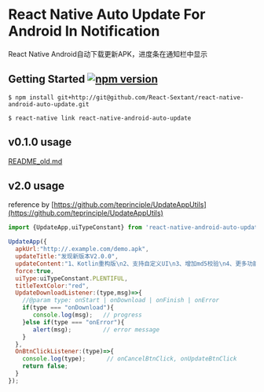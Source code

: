 # React Native Auto Update For Android In Notification
React Native Android自动下载更新APK，进度条在通知栏中显示

## Getting Started <a href="https://www.npmjs.com/package/react-native-android-auto-update"><img alt="npm version" src="http://img.shields.io/npm/v/react-native-android-auto-update.svg?style=flat-square"></a>


`$ npm install git+http://git@github.com/React-Sextant/react-native-android-auto-update.git`


`$ react-native link react-native-android-auto-update`

## v0.1.0 usage
[README_old.md](https://github.com/react-sextant/react-native-android-auto-update/blob/master/README_old.md)

## v2.0 usage

reference by [https://github.com/teprinciple/UpdateAppUtils](https://github.com/teprinciple/UpdateAppUtils)

```javascript
import {UpdateApp,uiTypeConstant} from 'react-native-android-auto-update'

UpdateApp({
  apkUrl:"http://.example.com/demo.apk",
  updateTitle:"发现新版本V2.0.0",
  updateContent:"1、Kotlin重构版\n2、支持自定义UI\n3、增加md5校验\n4、更多功能等你探索",
  force:true,
  uiType:uiTypeConstant.PLENTIFUL,
  titleTextColor:"red",
  UpdateDownloadListener:(type,msg)=>{
    //@param type: onStart | onDownload | onFinish | onError
    if(type === "onDownload"){
       console.log(msg);   // progress
    }else if(type === "onError"){
       alert(msg);         // error message
    }
  },
  OnBtnClickListener:(type)=>{
    console.log(type);      // onCancelBtnClick, onUpdateBtnClick
    return false;
  }
});
```
